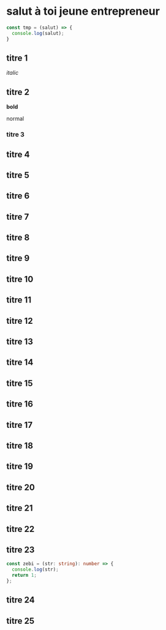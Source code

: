 # salut à toi jeune entrepreneur

```js
const tmp = (salut) => {
  console.log(salut);
}
```

## titre 1

_italic_

## titre 2

**bold**

normal

### titre 3

## titre 4

## titre 5

## titre 6

## titre 7

## titre 8

## titre 9

## titre 10

## titre 11

## titre 12

## titre 13

## titre 14

## titre 15

## titre 16

## titre 17

## titre 18

## titre 19

## titre 20

## titre 21

## titre 22

## titre 23

```typescript
const zebi = (str: string): number => {
  console.log(str);
  return 1;
};
```

## titre 24

## titre 25
